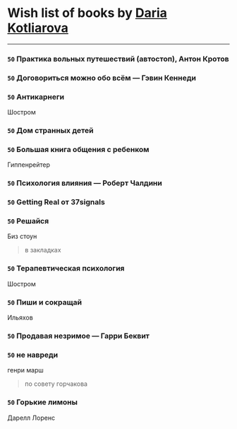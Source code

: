 # Wish list of books by [Daria Kotliarova](http://vk.com/id5180649)
---

### `50` Практика вольных путешествий (автостоп), Антон Кротов

### `50` Договориться можно обо всём — Гэвин Кеннеди

### `50` Антикарнеги
Шостром

### `50` Дом странных детей

### `50` Большая книга общения с ребенком
Гиппенрейтер

### `50` Психология влияния — Роберт Чалдини

### `50` Getting Real от 37signals

### `50` Решайся
Биз стоун
> в закладках

### `50` Терапевтическая психология
Шостром

### `50` Пиши и сокращай
Ильяхов

### `50` Продавая незримое — Гарри Беквит

### `50` не навреди
генри марш
> по совету горчакова

### `50` Горькие лимоны
Дарелл Лоренс


